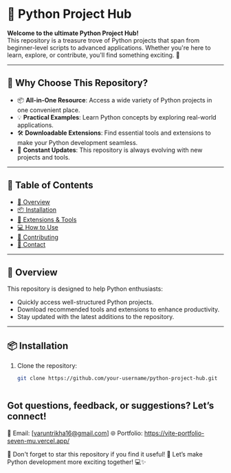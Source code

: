 # 🐍 Python Project Hub

**Welcome to the ultimate Python Project Hub!**  
This repository is a treasure trove of Python projects that span from beginner-level scripts to advanced applications. Whether you're here to learn, explore, or contribute, you'll find something exciting. 🚀

---

## 🎯 Why Choose This Repository?
- 📦 **All-in-One Resource**: Access a wide variety of Python projects in one convenient place.
- 💡 **Practical Examples**: Learn Python concepts by exploring real-world applications.
- 🛠️ **Downloadable Extensions**: Find essential tools and extensions to make your Python development seamless.
- 🌟 **Constant Updates**: This repository is always evolving with new projects and tools.

---

## 📂 Table of Contents

- [🌟 Overview](#-overview)
- [📦 Installation](#-installation)
- [🔗 Extensions & Tools](#-extensions--tools)
- [💻 How to Use](#-how-to-use)
- [🤝 Contributing](#-contributing)
- [📧 Contact](#-contact)

---

## 🌟 Overview

This repository is designed to help Python enthusiasts:  
- Quickly access well-structured Python projects.
- Download recommended tools and extensions to enhance productivity.
- Stay updated with the latest additions to the repository.

---

## 📦 Installation

1. Clone the repository:
   ```bash
   git clone https://github.com/your-username/python-project-hub.git



## Got questions, feedback, or suggestions? Let’s connect!
📮 Email: [varuntrikha16@gmail.com]
🌐 Portfolio: https://vite-portfolio-seven-mu.vercel.app/


🌟 Don't forget to star this repository if you find it useful! 🌟
Let’s make Python development more exciting together! 💻✨
